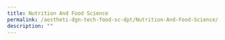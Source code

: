 ```yaml
---
title: Nutrition And Food Science
permalink: /aestheti-dgn-tech-food-sc-dpt/Nutrition-And-Food-Science/
description: ""
---
```

